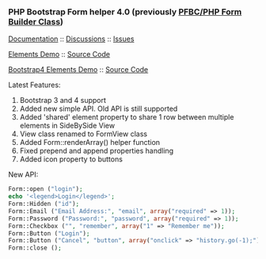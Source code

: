 ### PHP Bootstrap Form helper 4.0 (previously [PFBC/PHP Form Builder Class](http://code.google.com/p/php-form-builder-class/))

[Documentation](http://smarttechdo.com/~avb/pfbc/) :: [Discussions](http://groups.google.com/d/forum/php-form-builder-class) :: [Issues](https://github.com/avbdr/php-bootstrap-form/issues)

[Elements Demo](http://smarttechdo.com/~avb/pfbc/example.php) :: [Source Code](https://github.com/avbdr/php-bootstrap-form/blob/master/example.php)

[Bootstrap4 Elements Demo](http://smarttechdo.com/~avb/pfbc/example.php?v=4) :: [Source Code](http://smarttechdo.com/~avb/pfbc/example.php)

Latest Features:

1. Bootstrap 3 and 4 support
2. Added new simple API. Old API is still supported
3. Added 'shared' element property to share 1 row between multiple elements in SideBySide View
4. View class renamed to FormView class
5. Added Form::renderArray() helper function
6. Fixed prepend and append properties handling
7. Added icon property to buttons

New API:
```php
Form::open ("login");
echo '<legend>Login</legend>';
Form::Hidden ("id");
Form::Email ("Email Address:", "email", array("required" => 1));
Form::Password ("Password:", "password", array("required" => 1));
Form::Checkbox ("", "remember", array("1" => "Remember me"));
Form::Button ("Login");
Form::Button ("Cancel", "button", array("onclick" => "history.go(-1);"));
Form::close ();
```
